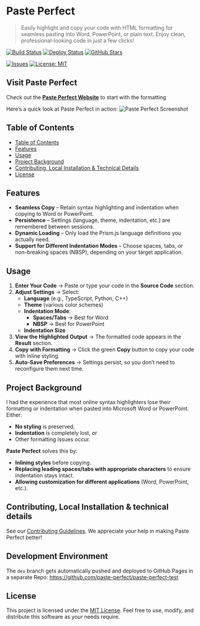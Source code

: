 # Paste Perfect

> Easily highlight and copy your code with HTML formatting for seamless pasting into Word, PowerPoint, or plain text. Enjoy clean, professional-looking code in just a few clicks!

[![Build Status](https://img.shields.io/github/actions/workflow/status/paste-perfect/paste-perfect/build.yml?logo=github&label=Build-CI)](https://github.com/paste-perfect/paste-perfect/actions/workflows/build.yml)
[![Deploy Status](https://img.shields.io/github/actions/workflow/status/paste-perfect/paste-perfect/deploy.yml?logo=github&label=Deploy-CI)](https://github.com/paste-perfect/paste-perfect/actions/workflows/deploy.yml)
[![GitHub Stars](https://img.shields.io/github/stars/paste-perfect/paste-perfect?logo=github)](https://github.com/paste-perfect/paste-perfect/stargazers)

[![Issues](https://img.shields.io/github/issues/paste-perfect/paste-perfect?label=Open%20Issues)](https://github.com/paste-perfect/paste-perfect/issues)
[![License: MIT](https://img.shields.io/badge/License-MIT-yellow.svg)](LICENSE)

## Visit Paste Perfect

Check out the [**Paste Perfect Website**](https://paste-perfect.github.io/paste-perfect/) to start with the formatting

Here’s a quick look at Paste Perfect in action:
![Paste Perfect Screenshot](highlighting-screenshots/sample-highlightings.gif)

## Table of Contents

- [Table of Contents](#table-of-contents)
- [Features](#features)
- [Usage](#usage)
- [Project Background](#project-background)
- [Contributing, Local Installation & Technical Details](#contributing-local-installation--technical-details)
- [License](#license)

## Features

- **Seamless Copy** – Retain syntax highlighting and indentation when copying to Word or PowerPoint.
- **Persistence** – Settings (language, theme, indentation, etc.) are remembered between sessions.
- **Dynamic Loading** – Only load the Prism.js language definitions you actually need.
- **Support for Different Indentation Modes** – Choose spaces, tabs, or non-breaking spaces (NBSP), depending on your target application.

## Usage

1. **Enter Your Code** → Paste or type your code in the **Source Code** section.
2. **Adjust Settings** → Select:
   - **Language** (e.g., TypeScript, Python, C++)
   - **Theme** (various color schemes)
   - **Indentation Mode**:
     - **Spaces/Tabs** → Best for Word
     - **NBSP** → Best for PowerPoint
   - **Indentation Size**
3. **View the Highlighted Output** → The formatted code appears in the **Result** section.
4. **Copy with Formatting** → Click the green **Copy** button to copy your code with inline styling.
5. **Auto-Save Preferences** → Settings persist, so you don’t need to reconfigure them next time.

## Project Background

I had the experience that most online syntax highlighters lose their formatting or indentation when pasted into Microsoft Word or PowerPoint. Either:

- **No styling** is preserved,
- **Indentation** is completely lost, or
- Other formatting issues occur.

**Paste Perfect** solves this by:

- **Inlining styles** before copying.
- **Replacing leading spaces/tabs with appropriate characters** to ensure indentation stays intact.
- **Allowing customization for different applications** (Word, PowerPoint, etc.).

## Contributing, Local Installation & technical details

See our [Contributing Guidelines](CONTRIBUTING.md). We appreciate your help in making Paste Perfect better!

## Development Environment

The `dev` branch gets automatically pushed and deployed to GitHub Pages in a separate Repo: https://github.com/paste-perfect/paste-perfect-test

## License

This project is licensed under the [MIT License](LICENSE). Feel free to use, modify, and distribute this software as your needs require.
